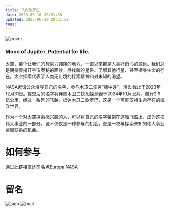 ```yaml
---
title: 飞向欧罗巴
date: 2023-06-10 20:51:58
updated: 2023-06-10 20:51:58
tags:
---
```


![cover](Screenshot_20230610_200842.png)

### Moon of Jupiter. Potential for life.

<!-- more -->

太空，那个让我们的想象力翱翔的地方，一直以来都是人类好奇心的源泉。我们总是期待着揭开宇宙奥秘的面纱，寻找新的星系、了解其他行星、甚至探寻生命的存在。太空探索代表了人类无止境的探索精神和对未知的渴望。

NASA邀请公众填写自己的名字，参与木卫二任务“瓶中姓”，活动截止于2023年12月31日。提交后的名字将伴随木卫二快船探测器于2024年10月发射，航行2.9亿公里，经过一系列的飞越，抵达木卫二欧罗巴，这是一个可能支持生命存在的海洋世界。

作为一个对太空探索感兴趣的人，可以将自己的名字铭刻在这艘飞船上，成为这项伟大事业的一部分。这不仅仅是一种参与的机会，更是一次与探索未知的伟大事业紧密联系的机会。

# 如何参与
通过此链接直达签名点[Europa.NASA](https://europa.nasa.gov/message-in-a-bottle/sign-on/ '点我去留名')

# 留名

![sign](王宁_Kutina.png)
![mail](Screenshot_20230610_202335.png)
